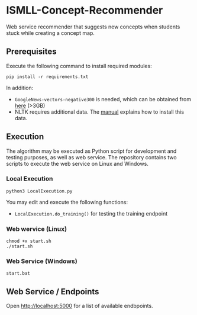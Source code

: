 # ISMLL-Concept-Recommender
Web service recommender that suggests new concepts when students stuck while creating a concept map.

## Prerequisites
Execute the following command to install required modules:

```pip install -r requirements.txt```


In addition:
* `GoogleNews-vectors-negative300` is needed, which can be obtained from [here](https://www.kaggle.com/datasets/leadbest/googlenewsvectorsnegative300) (>3GB)
* NLTK requires additional data. The [manual](https://www.nltk.org/data.html) explains how to install this data.

## Execution
The algorithm may be executed as Python script for development and testing purposes, as well as web service. The repository contains two scripts to execute the web service on Linux and Windows.

### Local Execution
```python3 LocalExecution.py```

You may edit and execute the following functions:
* `LocalExecution.do_training()` for testing the training endpoint

### Web wervice (Linux)
```
chmod +x start.sh
./start.sh
```

### Web Service (Windows)
```start.bat```

## Web Service / Endpoints
Open [http://localhost:5000](http://localhost:5000) for a list of available endbpoints.